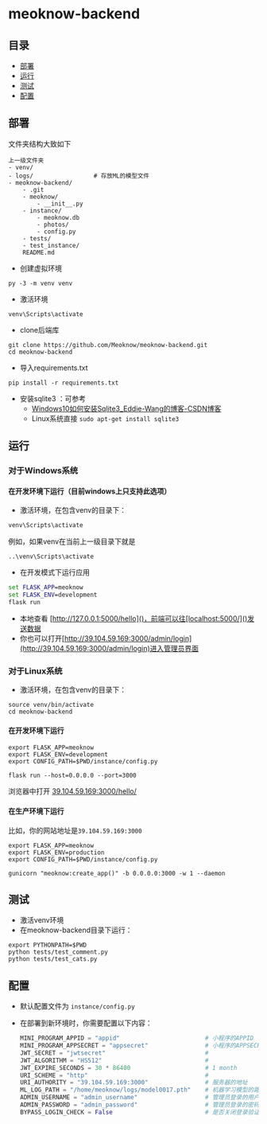 # meoknow-backend

## 目录

*   [部署](##)
*   [运行](##运行)
*   [测试](##测试)
*   [配置](##配置)

## 部署

文件夹结构大致如下

```
上一级文件夹
- venv/
- logs/					# 存放ML的模型文件
- meoknow-backend/
	- .git
	- meoknow/
		- __init__.py
	- instance/
		- meoknow.db
		- photos/
		- config.py
	- tests/
	- test_instance/
	README.md
```

*   创建虚拟环境

```shell
py -3 -m venv venv
```

*   激活环境

```shell
venv\Scripts\activate
```

*   clone后端库

```shell
git clone https://github.com/Meoknow/meoknow-backend.git
cd meoknow-backend
```

*   导入requirements.txt

```shell
pip install -r requirements.txt
```

*   安装sqlite3 ：可参考
    *    [Windows10如何安装Sqlite3_Eddie-Wang的博客-CSDN博客](https://blog.csdn.net/wangchaox123/article/details/89925951)
    *   Linux系统直接 `sudo apt-get install sqlite3 `



## 运行

### 对于Windows系统

#### 在开发环境下运行（目前windows上只支持此选项）

*   激活环境，在包含venv的目录下：

```cmd
venv\Scripts\activate
```

例如，如果venv在当前上一级目录下就是

```shell
..\venv\Scripts\activate
```

*   在开发模式下运行应用

```cmd
set FLASK_APP=meoknow
set FLASK_ENV=development
flask run
```

*   本地查看 [http://127.0.0.1:5000/hello]()，前端可以往[localhost:5000/]()发送数据
*   你也可以打开[http://39.104.59.169:3000/admin/login](http://39.104.59.169:3000/admin/login)进入管理员界面

### 对于Linux系统

*   激活环境，在包含venv的目录下：

```shell
source venv/bin/activate
cd meoknow-backend
```

#### 在开发环境下运行

```shell
export FLASK_APP=meoknow
export FLASK_ENV=development
export CONFIG_PATH=$PWD/instance/config.py

flask run --host=0.0.0.0 --port=3000
```

浏览器中打开 [39.104.59.169:3000/hello/](http://39.104.59.169:3000/hello/)

#### 在生产环境下运行

比如，你的网站地址是`39.104.59.169:3000` 

```shell
export FLASK_APP=meoknow
export FLASK_ENV=production
export CONFIG_PATH=$PWD/instance/config.py
```

```shell
gunicorn "meoknow:create_app()" -b 0.0.0.0:3000 -w 1 --daemon
```



## 测试

*   激活venv环境
*   在meoknow-backend目录下运行：

```shell
export PYTHONPATH=$PWD
python tests/test_comment.py
python tests/test_cats.py
```



## 配置

*   默认配置文件为 `instance/config.py`

*   在部署到新环境时，你需要配置以下内容：

    ```python
    MINI_PROGRAM_APPID = "appid" 						# 小程序的APPID
    MINI_PROGRAM_APPSECRET = "appsecret" 				# 小程序的APPSECRET
    JWT_SECRET = "jwtsecret"							# 
    JWT_ALGORITHM = "HS512"								# 
    JWT_EXPIRE_SECONDS = 30 * 86400 					# 1 month
    URI_SCHEME = "http"									# 
    URI_AUTHORITY = "39.104.59.169:3000"				# 服务器的地址
    ML_LOG_PATH = "/home/meoknow/logs/model0017.pth"	# 机器学习模型的路径
    ADMIN_USERNAME = "admin_username"					# 管理员登录的用户名
    ADMIN_PASSWORD = "admin_password"					# 管理员登录的密码
    BYPASS_LOGIN_CHECK = False							# 是否关闭登录验证
    ```

    
